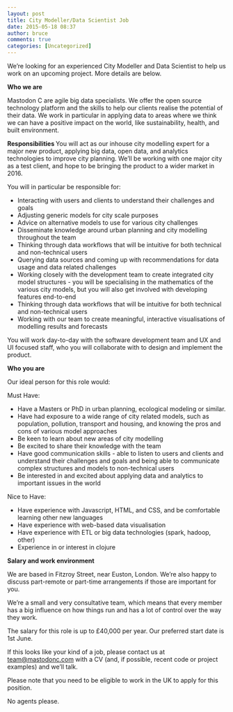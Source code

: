 ```yaml
---
layout: post
title: City Modeller/Data Scientist Job
date: 2015-05-18 08:37
author: bruce
comments: true
categories: [Uncategorized]
---
```

We’re looking for an experienced City Modeller and Data Scientist to help us work on an upcoming project. More details are below.
<!--more-->

<b>Who we are</b>

Mastodon C are agile big data specialists. We offer the open source technology platform and the skills to help our clients realise the potential of their data. We work in particular in applying data to areas where we think we can have a positive impact on the world, like sustainability, health, and built environment.

<b>Responsibilities</b><b>
</b>You will act as our inhouse city modelling expert for a major new product, applying big data, open data, and analytics technologies to improve city planning. We’ll be working with one major city as a test client, and hope to be bringing the product to a wider market in 2016.

You will in particular be responsible for:
<ul>
	<li>Interacting with users and clients to understand their challenges and goals</li>
	<li>Adjusting generic models for city scale purposes</li>
	<li>Advice on alternative models to use for various city challenges</li>
	<li>Disseminate knowledge around urban planning and city modelling throughout the team</li>
	<li>Thinking through data workflows that will be intuitive for both technical and non-technical users</li>
	<li>Querying data sources and coming up with recommendations for data usage and data related challenges</li>
	<li>Working closely with the development team to create integrated city model structures - you will be specialising in the mathematics of the various city models, but you will also get involved with developing features end-to-end</li>
	<li>Thinking through data workflows that will be intuitive for both technical and non-technical users</li>
	<li>Working with our team to create meaningful, interactive visualisations of modelling results and forecasts</li>
</ul>
You will work day-to-day with the software development team and UX and UI focused staff, who you will collaborate with to design and implement the product.

<b>Who you are</b>

Our ideal person for this role would:

Must Have:
<ul>
	<li>Have a Masters or PhD in urban planning, ecological modeling or similar.</li>
	<li>Have had exposure to a wide range of city related models, such as population, pollution, transport and housing, and knowing the pros and cons of various model approaches</li>
	<li>Be keen to learn about new areas of city modelling</li>
	<li>Be excited to share their knowledge with the team</li>
	<li>Have good communication skills - able to listen to users and clients and understand their challenges and goals and being able to communicate complex structures and models to non-technical users</li>
	<li>Be interested in and excited about applying data and analytics to important issues in the world</li>
</ul>
Nice to Have:
<ul>
	<li>Have experience with Javascript, HTML, and CSS, and be comfortable learning other new languages</li>
	<li>Have experience with web-based data visualisation</li>
	<li>Have experience with ETL or big data technologies (spark, hadoop, other)</li>
	<li>Experience in or interest in clojure</li>
</ul>
<b>Salary and work environment</b>

We are based in Fitzroy Street, near Euston, London. We’re also happy to discuss part-remote or part-time arrangements if those are important for you.

We’re a small and very consultative team, which means that every member has a big influence on how things run and has a lot of control over the way they work.

The salary for this role is up to £40,000 per year. Our preferred start date is 1st June.

If this looks like your kind of a job, please contact us at <a href="mailto:theteam@mastodonc.com">team@mastodonc.com</a> with a CV (and, if possible, recent code or project examples) and we’ll talk.

Please note that you need to be eligible to work in the UK to apply for this position.

No agents please.
